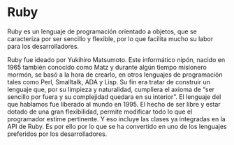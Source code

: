 # Ruby
Ruby es un lenguaje de programación orientado a objetos, que se caracteriza por ser sencillo y flexible, por lo que facilita mucho su labor para los desarrolladores.

Ruby fue ideado por Yukihiro Matsumoto. Este informático nipón, nacido en 1965 también conocido como Matz y durante algún tiempo misionero mormón, se basó a la hora de crearlo, en otros lenguajes de programación tales como Perl, Smalltalk, ADA y Lisp. Su fin era tratar de construir un lenguaje que, por su limpieza y naturalidad, cumpliera el axioma de “ser sencillo por fuera y su complejidad quedara en su interior”. El lenguaje del que hablamos fue liberado al mundo en 1995. El hecho de ser libre y estar dotado de una gran flexibilidad, permite modificar todo lo que el programador estime pertinente. Y eso incluye las clases ya integradas en la API de Ruby. Es por ello por lo que se ha convertido en uno de los lenguajes preferidos por los desarrolladores.